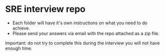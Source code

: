 # SRE interview repo

- Each folder will have it's own instructions on what you need to do achieve.
- Please send your answers via email with the repo attached as a zip file.

Important: do not try to complete this during the interview you will not have enough time.

